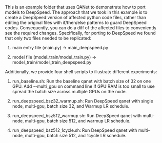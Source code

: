 This is an example folder that uses QANet to demonstrate how to port models to DeepSpeed. The approach that we took in this example is to create a DeepSpeed version of affected python code files, rather than editing the original files with if/then/else patterns to guard DeepSpeed codes. Consequently, you can do a diff of the affected files to conveniently see the required changes. Specifically, for porting to DeepSpeed we found that only two files needed to be replicated:

  1) main entry file (main.py) -> main_deepspeed.py

  2) model file (model_train/model_train.py) -> model_train/model_train_deepspeed.py

Additionally, we provide four shell scripts to illustrate different experiments:

1. run_baseline.sh: Run the baseline qanet with batch size of 32 on one GPU. Add --multi_gpu on command line if GPU RAM is too small to use spread the batch size across multiple GPUs on the node.

2. run_deepspeed_bsz32_warmup.sh: Run DeepSpeed qanet with single node, multi-gpu, batch size 32, and Warmup LR schedule.

3. run_deepspeed_bsz512_warmup.sh: Run DeepSpeed qanet with multi-node, multi-gpu, batch size 512, and warmup LR schedule.

4. run_deepspeed_bsz512_1cycle.sh: Run DeepSpeed qanet with multi-node, multi-gpu, batch size 512, and 1cycle LR schedule.
